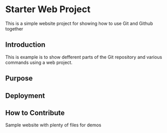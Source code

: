 # Starter Web Project

This is a simple website project for showing how to use Git and Github together
## Introduction
This is example is to show defferent parts of the Git repository and various commands using a web project.
## Purpose

## Deployment

## How to Contribute
Sample website with plenty of files for demos
